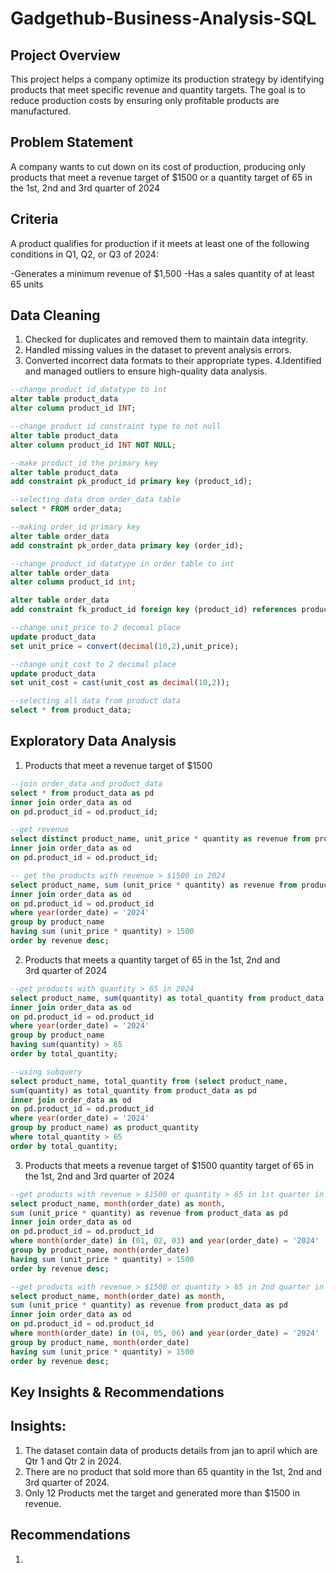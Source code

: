 # Gadgethub-Business-Analysis-SQL

## Project Overview
This project helps a company optimize its production strategy by identifying products that meet specific revenue and quantity targets. The goal is to reduce production costs by ensuring only profitable products are manufactured.

## Problem Statement
A company wants to cut down on its cost of production, producing only products that meet a revenue target of $1500 or a quantity target of 65 in the 1st, 2nd and 3rd quarter of 2024

## Criteria
A product qualifies for production if it meets at least one of the following conditions in Q1, Q2, or Q3 of 2024:

-Generates a minimum revenue of $1,500
-Has a sales quantity of at least 65 units

## Data Cleaning
1. Checked for duplicates and removed them to maintain data integrity.
2. Handled missing values in the dataset to prevent analysis errors.
3. Converted incorrect data formats to their appropriate types.
4.Identified and managed outliers to ensure high-quality data analysis.

``` sql
--change product id datatype to int
alter table product_data
alter column product_id INT;
```

```sql
--change product id constraint type to not null
alter table product_data
alter column product_id INT NOT NULL;
```

```sql
--make product_id the primary key
alter table product_data
add constraint pk_product_id primary key (product_id);
```

```sql
--selecting data drom order_data table
select * FROM order_data;
```

```sql
--making order_id primary key
alter table order_data
add constraint pk_order_data primary key (order_id);
```

```sql
--change product_id datatype in order table to int
alter table order_data
alter column product_id int;
```

```sql
alter table order_data
add constraint fk_product_id foreign key (product_id) references product_data (product_id);
```

```sql
--change unit_price to 2 decomal place
update product_data
set unit_price = convert(decimal(10,2),unit_price);
```

```sql
--change unit_cost to 2 decimal place
update product_data
set unit_cost = cast(unit_cost as decimal(10,2));
```

```sql
--selecting all data from product data
select * from product_data;
```

## Exploratory Data Analysis
1. Products that meet a revenue target of $1500

```sql
--join order_data and product_data
select * from product_data as pd
inner join order_data as od
on pd.product_id = od.product_id;
```

```sql
--get revenue
select distinct product_name, unit_price * quantity as revenue from product_data as pd
inner join order_data as od
on pd.product_id = od.product_id;
```

```sql
-- get the products with revenue > $1500 in 2024
select product_name, sum (unit_price * quantity) as revenue from product_data as pd
inner join order_data as od
on pd.product_id = od.product_id
where year(order_date) = '2024' 
group by product_name
having sum (unit_price * quantity) > 1500
order by revenue desc;
```

2. Products that meets a quantity target of 65 in the 1st, 2nd and 3rd quarter of 2024

```sql
--get products with quantity > 65 in 2024
select product_name, sum(quantity) as total_quantity from product_data as pd
inner join order_data as od
on pd.product_id = od.product_id
where year(order_date) = '2024' 
group by product_name
having sum(quantity) > 65 
order by total_quantity;
```

```sql
--using subquery
select product_name, total_quantity from (select product_name,
sum(quantity) as total_quantity from product_data as pd
inner join order_data as od
on pd.product_id = od.product_id
where year(order_date) = '2024'
group by product_name) as product_quantity
where total_quantity > 65
order by total_quantity;
```

3. Products that meets a revenue target of $1500 quantity target of 65 in the 1st, 2nd and 3rd quarter of 2024
```sql
--get products with revenue > $1500 or quantity > 65 in 1st quarter in year 2024
select product_name, month(order_date) as month,
sum (unit_price * quantity) as revenue from product_data as pd
inner join order_data as od
on pd.product_id = od.product_id
where month(order_date) in (01, 02, 03) and year(order_date) = '2024'
group by product_name, month(order_date)
having sum (unit_price * quantity) > 1500
order by revenue desc;
```

```sql
--get products with revenue > $1500 or quantity > 65 in 2nd quarter in year 2024
select product_name, month(order_date) as month,
sum (unit_price * quantity) as revenue from product_data as pd
inner join order_data as od
on pd.product_id = od.product_id
where month(order_date) in (04, 05, 06) and year(order_date) = '2024'
group by product_name, month(order_date)
having sum (unit_price * quantity) > 1500
order by revenue desc;
```

## Key Insights & Recommendations

## Insights:

1. The dataset contain data of products details from jan to april which are Qtr 1 and Qtr 2 in 2024.
2. There are no product that sold more than 65 quantity in the 1st, 2nd and 3rd quarter of 2024.
3. Only 12 Products met the target and generated more than $1500 in revenue.

   

## Recommendations
1.






